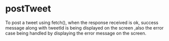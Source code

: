 # postTweet

To post a tweet using fetch(), when the response received is ok, success message along with tweetId is being displayed on the screen ,also the error case being handled by displaying the error message on the screen.
 
